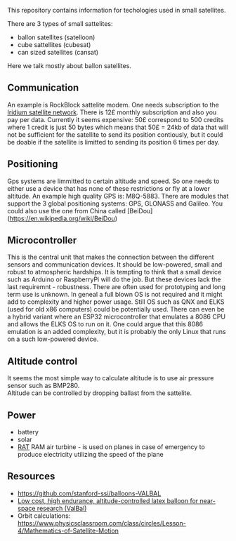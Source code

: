 This repository contains information for techologies used in small satellites.

There are 3 types of small sattelites:
* ballon satellites (satelloon)
* cube sattellites (cubesat)
* can sized satellites (cansat)

Here we talk mostly about ballon satellites.

## Communication
An example is RockBlock sattelite modem. One needs subscription to the [Iridium satellite network](https://en.wikipedia.org/wiki/Iridium_satellite_constellation). There is 12£ monthly subscription and also you pay per data. Currently it seems expensive: 50£ correspond to 500 credits where 1 credit is just 50 bytes which means that 50£ = 24kb of data that will not be sufficient for the satellite to send its position contiously, but it could be doable if the satellite is limitted to sending its position 6 times per day.

## Positioning
Gps systems are limmitted to certain altitude and speed. So one needs to either use a device that has none of these restrictions or fly at a lower altitude.
An example high quality GPS is: M8Q-5883.
There are modules that support the 3 global positioning systems: GPS, GLONASS and Galileo. You could also use the one from China called [BeiDou] (https://en.wikipedia.org/wiki/BeiDou)

## Microcontroller
This is the central unit that makes the connection between the different sensors and communication devices. It should be low-powered, small and robust to atmospheric hardships. It is tempting to think that a small device such as Arduino or RaspberryPi will do the job. But these devices lack the last requiremnt - robustness. There are often used for prototyping and long term use is unknown. In geneal a full blown OS is not required and it might add to complexity and higher power usage. Still OS such as QNX and ELKS (used for old x86 computers) could be potentially used. There can even be a hybrid variant where an ESP32 microcontroller that emulates a 8086 CPU and allows the ELKS OS to run on it. One could argue that this 8086 emulation is an added complexity, but it is probably the only Linux that runs on a such low-powered device.

## Altitude control
It seems the most simple way to calculate altitude is to use air pressure sensor such as BMP280.  
Altitude can be controlled by dropping ballast from the sattelite.

## Power
* battery
* solar
* [RAT](https://en.wikipedia.org/wiki/Ram_air_turbine) RAM air turbine - is used on planes in case of emergency to produce electricity utilizing the speed of the plane

## Resources
* https://github.com/stanford-ssi/balloons-VALBAL
* [Low cost, high endurance, altitude-controlled latex balloon for near-space research (ValBal)](https://stanfordasl.github.io/wp-content/papercite-data/pdf/Suskho.Tedjarati.ea.AERO2017.pdf)
* Orbit calculations: https://www.physicsclassroom.com/class/circles/Lesson-4/Mathematics-of-Satellite-Motion
